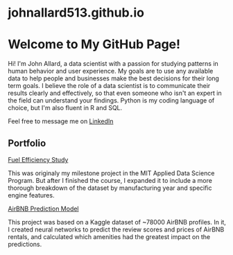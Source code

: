 # johnallard513.github.io

<!DOCTYPE html>
<html lang="en">
<head>
    <meta charset="UTF-8">
    <title>Title</title>
</head>
<body>
    <h1>Welcome to My GitHub Page!</h1>
    <p>Hi! I'm John Allard, a data scientist with a passion for studying patterns in human behavior and user experience. My goals are to use any available data to help people and businesses make the best decisions for their long term goals. I believe the role of a data scientist is to communicate their results clearly and effectively, so that even someone who isn't an expert in the field can understand your findings. Python is my coding language of choice, but I'm also fluent in R and SQL. </p>

<p>Feel free to message me on <a href="https://www.linkedin.com/in/john-allard-26a62824b/" target="_blank" rel="noopener noreferrer">LinkedIn</a><p>

## Portfolio

[Fuel Efficiency Study](https://github.com/johnallard513/Fuel_Efficiency)

<p>This was originaly my milestone project in the MIT Applied Data Science Program. But after I finished the course, I expanded it to include a more thorough breakdown of the dataset by manufacturing year and specific engine features.</p>


[AirBNB Prediction Model](https://github.com/johnallard513/AirBNBAnalysis)

<p>This project was based on a Kaggle dataset of ~78000 AirBNB profiles. In it, I created neural networks to predict the review scores and prices of AirBNB rentals, and calculated which amenities had the greatest impact on the predictions.</p>


</body>
</html>
